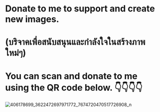 # Donate to me to support and create new images. 
# (บริจาคเพื่อสนับสนุนและกำลังใจในสร้างภาพใหม่ๆ)
# You can scan and donate to me using the QR code below. 👇👇👇👇
 
![406178699_3622472697971772_7674720470517726908_n](https://github.com/Keawkanok/Donate-me/assets/53214515/c77e4ab0-90c9-4502-9b5e-34084d394307)
